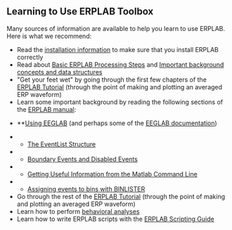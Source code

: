 ## Learning to Use ERPLAB Toolbox

Many sources of information are available to help you learn to use ERPLAB.  Here is what we recommend:

* Read the [installation information](https://github.com/lucklab/erplab/wiki/Installation) to make sure that you install ERPLAB correctly
* Read about [Basic ERPLAB Processing Steps](https://github.com/lucklab/erplab/wiki/Basic-ERPLAB-Processing-Steps) and [Important background concepts and data structures](https://github.com/lucklab/erplab/wiki/Important-Background-Concepts-and-Data-Structures)
* "Get your feet wet" by going through the first few chapters of the [ERPLAB Tutorial](https://github.com/lucklab/erplab/wiki/Tutorial) (through the point of making and plotting an averaged ERP waveform)
* Learn some important background by reading the following sections of the [ERPLAB manual](https://github.com/lucklab/erplab/wiki/Manual):
- **[Using EEGLAB](https://github.com/lucklab/erplab/wiki/Using-EEGLAB) (and perhaps some of the [EEGLAB documentation](https://github.com/lucklab/erplab/wiki))
* * [The EventList Structure](https://github.com/lucklab/erplab/wiki/The-EVENTLIST-Structure)
* * [Boundary Events and Disabled Events](https://github.com/lucklab/erplab/wiki/Boundary-Events-and-Disabled-Events)
* * [Getting Useful Information from the Matlab Command Line](https://github.com/lucklab/erplab/wiki/Getting-Information-about-an-ERP-from-the-Matlab-Command-Line)
* * [Assigning events to bins with BINLISTER](https://github.com/lucklab/erplab/wiki/Assigning-Events-to-Bins-with-BINLISTER)
* Go through the rest of the [ERPLAB Tutorial](https://github.com/lucklab/erplab/wiki/Tutorial) (through the point of making and plotting an averaged ERP waveform)
* Learn how to perform [behavioral analyses](https://github.com/lucklab/erplab/wiki/Behavioral-Analyses)
* Learn how to write ERPLAB scripts with the [ERPLAB Scripting Guide](https://github.com/lucklab/erplab/wiki/Scripting-Guide)